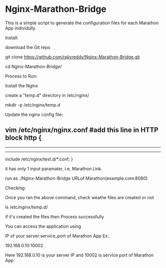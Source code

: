 # Nginx-Marathon-Bridge
This is a simple script to generate the configuration files for each Marathon App individully.

Install:

download the Git repo

git clone https://github.com/rajivreddy/Nginx-Marathon-Bridge.git

cd Nginx-Marathon-Bridge/

Process to Run:

Install the Nginx

create a "temp.d" directory in /etc/nginx/

mkdir -p /etc/nginx/temp.d

Update the nginx config file: 

vim /etc/nginx/nginx.conf
#add this line in HTTP block
http {
---
---
---
include /etc/nginx/test.d/*.conf;
}


it has only 1 input paramater, i.e, Marathon Link.

run as ./Nginx-Marathon-Bridge URLof Marathon(example.com:8080)

Checking:

Once you ran the above command, check weathe files are created or not

ls /etc/nginx/temp.d/

if it's created the files then Process successfully

You can access the application using 

IP of your server:service_port of Marathon App
Ex:

192.168.0.10:10002

Here 192.168.0.10 is your server IP and 10002 is service port of Marathon App.

